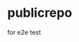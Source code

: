 # publicrepo
for e2e test




















































































































































































































































































































































































































































































































































































































































































































































